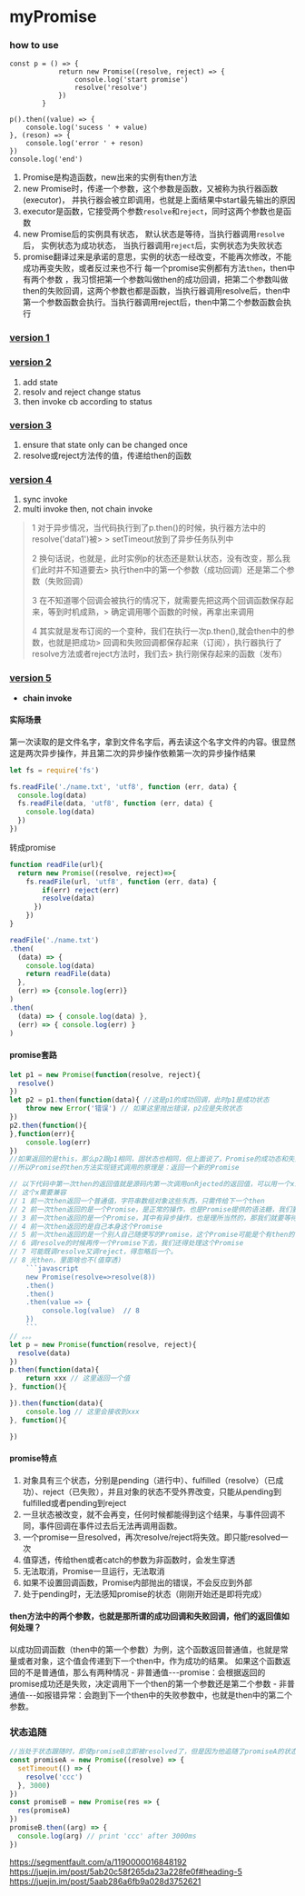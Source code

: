 # myPromise

### how to use
```javasctipt
const p = () => {
            return new Promise((resolve, reject) => {
                console.log('start promise')
                resolve('resolve')
            })
        }

p().then((value) => {
    console.log('sucess ' + value)
}, (reson) => {
    console.log('error ' + reson)
})
console.log('end')
```

1. Promise是构造函数，new出来的实例有then方法
2. new Promise时，传递一个参数，这个参数是函数，又被称为执行器函数(executor)， 并执行器会被立即调用，也就是上面结果中start最先输出的原因
3. executor是函数，它接受两个参数`resolve`和`reject`，同时这两个参数也是函数
4. new Promise后的实例具有状态， 默认状态是等待，当执行器调用`resolve`后， 实例状态为成功状态， 当执行器调用`reject`后，实例状态为失败状态
5. promise翻译过来是承诺的意思，实例的状态一经改变，不能再次修改，不能成功再变失败，或者反过来也不行
每一个promise实例都有方法`then`，then中有两个参数 ，我习惯把第一个参数叫做then的成功回调，把第二个参数叫做then的失败回调，这两个参数也都是函数，当执行器调用resolve后，then中第一个参数函数会执行。当执行器调用reject后，then中第二个参数函数会执行

### [version 1](./src/mypromise_1.js)

### [version 2](./src/mypromise_2.js)
1. add state
2. resolv and reject change status
3. then invoke cb according to status

### [version 3](./src/mypromise_3.js)
1. ensure that state only can be changed once
2. resolve或reject方法传的值，传递给then的函数

### [version 4](./src/mypromise_4.js)
1. sync invoke
2. multi invoke then, not chain invoke

> 1 对于异步情况，当代码执行到了p.then()的时候，执行器方法中的resolve('data1')被> > setTimeout放到了异步任务队列中
>
> 2 换句话说，也就是，此时实例p的状态还是默认状态，没有改变，那么我们此时并不知道要去> 执行then中的第一个参数（成功回调）还是第二个参数（失败回调）
>
> 3 在不知道哪个回调会被执行的情况下，就需要先把这两个回调函数保存起来，等到时机成熟，> 确定调用哪个函数的时候，再拿出来调用
>
> 4 其实就是发布订阅的一个变种，我们在执行一次p.then(),就会then中的参数，也就是把成功> 回调和失败回调都保存起来（订阅），执行器执行了resolve方法或者reject方法时，我们去> 执行刚保存起来的函数（发布）

### [version 5](./src/mypromise_5.js)
- **chain invoke**
#### 实际场景
第一次读取的是文件名字，拿到文件名字后，再去读这个名字文件的内容。很显然这是两次异步操作，并且第二次的异步操作依赖第一次的异步操作结果

```javascript
let fs = require('fs')

fs.readFile('./name.txt', 'utf8', function (err, data) {
  console.log(data)
  fs.readFile(data, 'utf8', function (err, data) {
    console.log(data)
  })
})
```

转成promise

```javascript
function readFile(url){
  return new Promise((resolve, reject)=>{
    fs.readFile(url, 'utf8', function (err, data) {
        if(err) reject(err)
        resolve(data)
      })
    })
}

readFile('./name.txt')
.then(
  (data) => {
    console.log(data)
    return readFile(data)
  },
  (err) => {console.log(err)}
)
.then(
  (data) => { console.log(data) },
  (err) => { console.log(err) }
)
```

#### promise套路
```javascript
let p1 = new Promise(function(resolve, reject){
  resolve()
})
let p2 = p1.then(function(data){ //这是p1的成功回调，此时p1是成功状态
    throw new Error('错误') // 如果这里抛出错误，p2应是失败状态
})
p2.then(function(){
},function(err){
    console.log(err)
})
//如果返回的是this，那么p2跟p1相同，固状态也相同，但上面说了，Promise的成功态和失败态不能相互转换，那就不会得到p1成功而p2失败的效果，而实际上是可能发生这种情况的
//所以Promise的then方法实现链式调用的原理是：返回一个新的Promise
```

```javascript
// 以下代码中第一次then的返回值就是源码内第一次调用onRjected的返回值，可以用一个x来接收
// 这个x需要兼容
// 1 前一次then返回一个普通值，字符串数组对象这些东西，只需传给下一个then
// 2 前一次then返回的是一个Promise，是正常的操作，也是Promise提供的语法糖，我们要想办法判断到底返回的是啥
// 3 前一次then返回的是一个Promise，其中有异步操作，也是理所当然的，那我们就要等待他的状态改变，再进行下面的处理
// 4 前一次then返回的是自己本身这个Promise
// 5 前一次then返回的是一个别人自己随便写的Promise，这个Promise可能是个有then的普通对象，比如{then:'哈哈哈'}，也有可能在then里故意抛错
// 6 调resolve的时候再传一个Promise下去，我们还得处理这个Promise
// 7 可能既调resolve又调reject，得忽略后一个。
// 8 光then，里面啥也不(值穿透)
    ```javascript
    new Promise(resolve=>resolve(8))
    .then()
    .then()
    .then(value => {
        console.log(value)  // 8
    })
    ```
// 。。。
let p = new Promise(function(resolve, reject){
  resolve(data)
})
p.then(function(data){
    return xxx // 这里返回一个值
}, function(){

}).then(function(data){
    console.log // 这里会接收到xxx
}, function(){

})
```

#### promise特点
1. 对象具有三个状态，分别是pending（进行中）、fulfilled（resolve）（已成功）、reject（已失败），并且对象的状态不受外界改变，只能从pending到fulfilled或者pending到reject
2. 一旦状态被改变，就不会再变，任何时候都能得到这个结果，与事件回调不同，事件回调在事件过去后无法再调用函数。
3. 一个promise一旦resolved，再次resolve/reject将失效。即只能resolved一次
4. 值穿透，传给then或者catch的参数为非函数时，会发生穿透
5. 无法取消，Promise一旦运行，无法取消
6. 如果不设置回调函数，Promise内部抛出的错误，不会反应到外部
7. 处于pending时，无法感知promise的状态（刚刚开始还是即将完成）


#### then方法中的两个参数，也就是那所谓的成功回调和失败回调，他们的返回值如何处理？
以成功回调函数（then中的第一个参数）为例，这个函数返回普通值，也就是常量或者对象，这个值会传递到下一个then中，作为成功的结果。 如果这个函数返回的不是普通值，那么有两种情况
    - 非普通值---promise：会根据返回的promise成功还是失败，决定调用下一个then的第一个参数还是第二个参数
    - 非普通值---如报错异常：会跑到下一个then中的失败参数中，也就是then中的第二个参数。


### 状态追随
```javascript
//当处于状态跟随时，即使promiseB立即被resolved了，但是因为他追随了promiseA的状态，而A的状态则是pending，所以才说处于resolved的promiseB的状态是pending
const promiseA = new Promise((resolve) => {
  setTimeout(() => {
    resolve('ccc')
  }, 3000)
})
const promiseB = new Promise(res => {
  res(promiseA)
})
promiseB.then((arg) => {
  console.log(arg) // print 'ccc' after 3000ms
})
```


https://segmentfault.com/a/1190000016848192
https://juejin.im/post/5ab20c58f265da23a228fe0f#heading-5
https://juejin.im/post/5aab286a6fb9a028d3752621